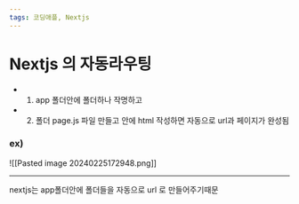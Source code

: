 ```yaml
---
tags: 코딩애플, Nextjs
---
```

# Nextjs 의 자동라우팅

- 1. app 폴더안에 폴더하나 작명하고
- 2. 폴더 page.js 파일 만들고 안에 html 작성하면 자동으로 url과 페이지가 완성됨


### ex) 

![[Pasted image 20240225172948.png]]


---------------

nextjs는 app폴더안에 폴더들을 자동으로 url 로 만들어주기때문

